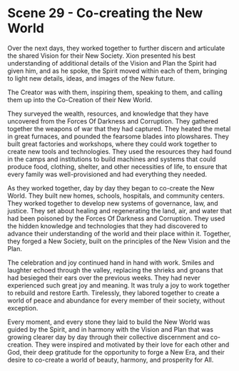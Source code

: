 # Scene 29 - Co-creating the New World

Over the next days, they worked together to further discern and articulate the shared Vision for their New Society. Xion presented his best understanding of additional details of the Vision and Plan the Spirit had given him, and as he spoke, the Spirit moved within each of them, bringing to light new details, ideas, and images of the New future.  

The Creator was with them, inspiring them, speaking to them, and calling them up into the Co-Creation of their New World. 

They surveyed the wealth, resources, and knowledge that they have uncovered from the Forces Of Darkness and Corruption. They gathered together the weapons of war that they had captured. They heated the metal in great furnaces, and pounded the fearsome blades into plowshares. They built great factories and workshops, where they could work together to create new tools and technologies. They used the resources they had found in the camps and institutions to build machines and systems that could produce food, clothing, shelter, and other necessities of life, to ensure that every family was well-provisioned and had everything they needed.   

As they worked together, day by day they began to co-create the New World. They built new homes, schools, hospitals, and community centers. They worked together to develop new systems of governance, law, and justice. They set about healing and regenerating the land, air, and water that had been poisoned by the Forces Of Darkness and Corruption. They used the hidden knowledge and technologies that they had discovered to advance their understanding of the world and their place within it. Together, they forged a New Society, built on the principles of the New Vision and the Plan.

The celebration and joy continued hand in hand with work. Smiles and laughter echoed through the valley, replacing the shrieks and groans that had besieged their ears over the previous weeks. They had never experienced such great joy and meaning. It was truly a joy to work together to rebuild and restore Earth. Tirelessly, they labored together to create a world of peace and abundance for every member of their society, without exception.

Every moment, and every stone they laid to build the New World was guided by the Spirit, and in harmony with the Vision and Plan that was growing clearer day by day through their collective discernment and co-creation. They were inspired and motivated by their love for each other and God, their deep gratitude for the opportunity to forge a New Era, and their desire to co-create a world of beauty, harmony, and prosperity for All. 
